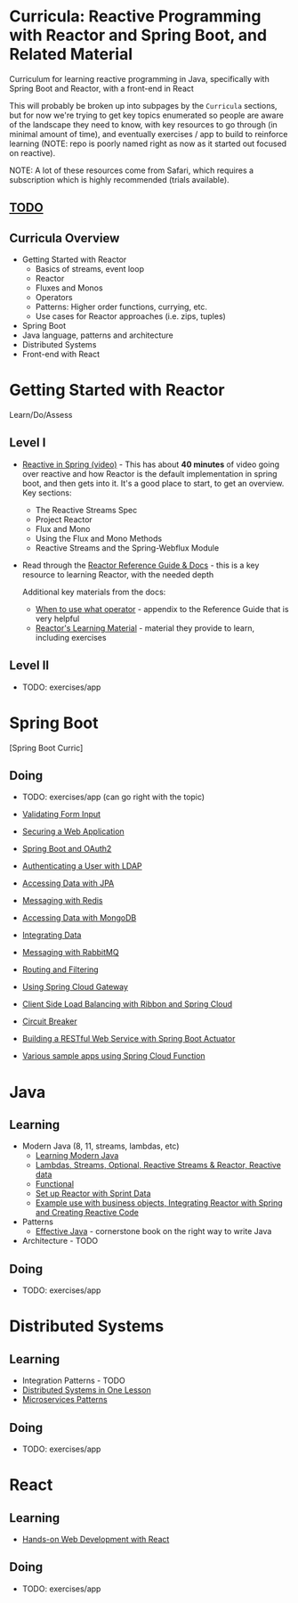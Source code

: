 # Curricula: Reactive Programming with Reactor and Spring Boot, and Related Material

Curriculum for learning reactive programming in Java, specifically with Spring Boot and Reactor, with a front-end in React

This will probably be broken up into subpages by the `Curricula` sections, but for now we're trying to get key topics enumerated so people are aware of the landscape they need to know, with key resources to go through (in minimal amount of time), and eventually exercises / app to build to reinforce learning (NOTE: repo is poorly named right as now as it started out focused on reactive).

NOTE: A lot of these resources come from Safari, which requires a subscription which is highly recommended (trials available).

## [TODO](todo.md)

## Curricula Overview

* Getting Started with Reactor
  * Basics of streams, event loop
  * Reactor
  * Fluxes and Monos
  * Operators
  * Patterns: Higher order functions, currying, etc.
  * Use cases for Reactor approaches (i.e. zips, tuples)
* Spring Boot
* Java language, patterns and architecture
* Distributed Systems
* Front-end with React

# Getting Started with Reactor

Learn/Do/Assess

## Level I

- [Reactive in Spring (video)](https://learning.oreilly.com/videos/reactive-spring/9781492025733/9781492025733-video317125) - This has about **40 minutes** of video going over reactive and how Reactor is the default implementation in spring boot, and then gets into it. It's a good place to start, to get an overview. Key sections: 
  - The Reactive Streams Spec
  - Project Reactor
  - Flux and Mono
  - Using the Flux and Mono Methods
  - Reactive Streams and the Spring-Webflux Module

- Read through the [Reactor Reference Guide & Docs](https://projectreactor.io/docs/core/release/reference/) - this is a key resource to learning Reactor, with the needed depth
  
  Additional key materials from the docs:
  - [When to use what operator](https://projectreactor.io/docs/core/release/reference/index.html#which-operator) - appendix to the Reference Guide that is very helpful
  - [Reactor's Learning Material](https://projectreactor.io/learn) - material they provide to learn, including exercises

## Level II

- TODO: exercises/app

# Spring Boot

[Spring Boot Curric]


## Doing

- TODO: exercises/app (can go right with the topic)
* [Validating Form Input](https://spring.io/guides/gs/validating-form-input/)
* [Securing a Web Application](https://spring.io/guides/gs/securing-web/)
* [Spring Boot and OAuth2](https://spring.io/guides/tutorials/spring-boot-oauth2/)
* [Authenticating a User with LDAP](https://spring.io/guides/gs/authenticating-ldap/)
* [Accessing Data with JPA](https://spring.io/guides/gs/accessing-data-jpa/)
* [Messaging with Redis](https://spring.io/guides/gs/messaging-redis/)
* [Accessing Data with MongoDB](https://spring.io/guides/gs/accessing-data-mongodb/)
* [Integrating Data](https://spring.io/guides/gs/integration/)
* [Messaging with RabbitMQ](https://spring.io/guides/gs/messaging-rabbitmq/)
* [Routing and Filtering](https://spring.io/guides/gs/routing-and-filtering/)
* [Using Spring Cloud Gateway](https://github.com/spring-cloud-samples/spring-cloud-gateway-sample)
* [Client Side Load Balancing with Ribbon and Spring Cloud](https://spring.io/guides/gs/client-side-load-balancing/)
* [Circuit Breaker](https://spring.io/guides/gs/circuit-breaker/)
* [Building a RESTful Web Service with Spring Boot Actuator](https://spring.io/guides/gs/actuator-service/)

* [Various sample apps using Spring Cloud Function](https://github.com/spring-cloud/spring-cloud-function/tree/master/spring-cloud-function-samples)


# Java

## Learning 

- Modern Java (8, 11, streams, lambdas, etc)
    - [Learning Modern Java](https://learning.oreilly.com/videos/learning-modern-java/9780134383613?autoplay=false)
    - [Lambdas, Streams, Optional, Reactive Streams & Reactor, Reactive data](https://learning.oreilly.com/videos/reactive-spring/9781492025733/9781492025733-video317119)
    - [Functional](https://learning.oreilly.com/videos/functional-programming-for/9780134778235?autoplay=false)
    - [Set up Reactor with Sprint Data](https://spring.io/blog/2016/11/28/going-reactive-with-spring-data)
    - [Example use with business objects, Integrating Reactor with Spring and Creating Reactive Code](https://learning.oreilly.com/videos/spring-5-0-project/9781787284210/9781787284210-video5_1)
- Patterns
  - [Effective Java](https://learning.oreilly.com/library/view/effective-java-2nd/9780137150021/) - cornerstone book on the right way to write Java
- Architecture - TODO

## Doing

- TODO: exercises/app

# Distributed Systems

## Learning

- Integration Patterns - TODO
- [Distributed Systems in One Lesson](https://learning.oreilly.com/videos/distributed-systems-in/9781491924914?autoplay=false)
- [Microservices Patterns](https://learning.oreilly.com/library/view/microservices-patterns/9781617294549/)

## Doing

- TODO: exercises/app

# React

## Learning

- [Hands-on Web Development with React](https://learning.oreilly.com/videos/hands-on-web-development/9781789343915?autoplay=false)

## Doing

- TODO: exercises/app
